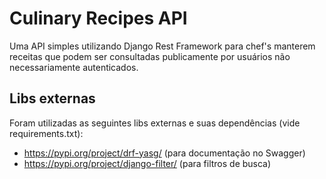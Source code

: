 
# Culinary Recipes API

Uma API simples utilizando Django Rest Framework para chef's manterem receitas que podem ser consultadas publicamente por usuários não necessariamente autenticados.


## Libs externas

Foram utilizadas as seguintes libs externas e suas dependências (vide requirements.txt):
 - https://pypi.org/project/drf-yasg/ (para documentação no Swagger)
 - https://pypi.org/project/django-filter/ (para filtros de busca)

